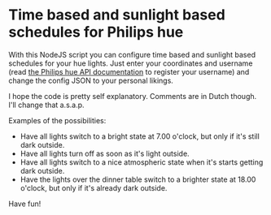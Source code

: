 # Time based and sunlight based schedules for Philips hue
With this NodeJS script you can configure time based and sunlight based schedules for your hue lights. Just enter your coordinates and username (read [the Philips hue API documentation](http://developers.meethue.com/gettingstarted.html) to register your username) and change the config JSON to your personal likings.

I hope the code is pretty self explanatory. Comments are in Dutch though. I'll change that a.s.a.p.

Examples of the possibilities:
 * Have all lights switch to a bright state at 7.00 o'clock, but only if it's still dark outside.
 * Have all lights turn off as soon as it's light outside.
 * Have all lights switch to a nice atmospheric state when it's starts getting dark outside.
 * Have the lights over the dinner table switch to a brighter state at 18.00 o'clock, but only if it's already dark outside.

Have fun!
